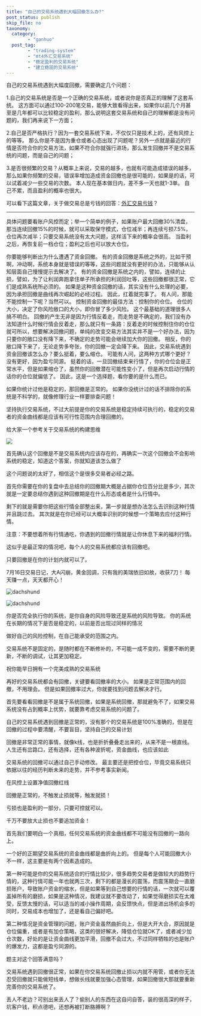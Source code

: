 ```yaml
---
title: "自己的交易系统遇到大幅回撤怎么办?"
post_status: publish
skip_file: no
taxonomy:
  category:
        - "ganhuo"
  post_tag:
        - "trading-system"
        - "mt4外汇交易系统"
        - "稳定盈利的交易系统"
        - "建立稳固的交易系统"
---
```


自己的交易系统遇到大幅度回撤，需要确定几个问题：

1.自己的交易系统是否是一个正确的交易系统，或者说你是否真正的理解了这套系统。 这方面可以通过100-200笔交易，能够大致看得出来，​如果你以前几个月甚至是几年都可以比较稳定的盈利，那么说明这套交易系统和自己的理解都是没有问题的，我们再来说下一方面；

2.自己是否严格执行？因为一套交易系统下来，不仅仅只是技术上的，还有风控上的等等。 那么你是不是因为重仓或者心态出现了问题呢？另外一点就是最近的行情是否符合你的交易方法，如果不符合你就强行进场，那么发生回撤并不是交易系统的问题，而是自己的问题；

3.是否很频繁的交易？从概率上来说，交易的越多，也就有可能造成错误的越多，那么如果你频繁的交易，错误率增加造成资金回撤也是很可能的，如果是的话，可以试着减少一些交易的次数。 本人现在基本做日内，差不多一天也就1-3单。 自己不累，而且盈利的概率也很大。

可以看下这篇文章，关于做交易总是亏钱的回答：[外汇交易亏钱](https://funstoutiao.com/always-lose-money.html)？ ​

* * *

具体问题要看账户风控而定；举一个简单的例子，如果账户最大回撤30%清盘，那当连续回撤15%的时候，就可以采取保守模式，仓位减半；再连续亏损7.5%，仓位再次减半；只要交易系统没有太大问题，这样活下来的概率会很高。 当盈利之后，再恢复前一档仓位；盈利之后也可以放大仓位。

你要能够判断出为什么遭遇了资金回撤。 有的资金回撤是系统之外的，比如干预啊，冲动啊，系统本身就是错误的等等，这些问题就没有更好的办法，只能够从认知层面自己慢慢提示去解决了。 有的资金回撤是系统之内的，譬如，连续的止损，譬如，为了让利润奔跑拿住单子所承担的利润回吐等，这些回撤都很正常，它们是成熟系统所必须的。 如果是这种资金回撤的话，其实没有什么处理的必要，因为承担回撤是曲线再次崛起的必经过程。 因此，扛着就完事了。 有人问，那能不能控制一下呢？当然可以。 控制资金回撤的最佳方法：控制你的仓位。 仓位的大小，决定了你风险敞口的大小，即你冒了多少风险。 这个最基础的道理很多人搞不明白。 回撤的产生无非是因为行情反着走，而走势是不确定的，我们没有办法知道什么时候行情会反着走，那么就只有一条路：反着走的时候控制住你的仓位就可所以，想要解决回撤问题，单纯的改变交易方法其实并不是一个好办法，因为只要你的敞口没有降下来，不确定的走势可能会继续加大你的回撤。 相反，你的敞口降下来了，无论走势多夸张，你的回撤一定会降下来。 因此，交易系统遇到资金回撤该怎么办？要么挺着，要么缩仓。 可能有人问，这两种方式哪个更好？没有更好，因为盈亏同源。 挺着的话，一旦回撤结束来行情了，你的仓位会是正常水平，但是如果缩仓了，虽然你的回撤潜在可能性变小了，但是再次启动行情的话你的仓位就偏低了。 因此，这是一个选择题，看你要的是什么而已。

如果你统计过他是稳定的，那回撤是正常的。 如果你没统计过的话不排除你的系统是不科学的，就像修理行业一样要排查问题！

坚持执行交易系统，不过大前提是你的交易系统是稳定持续可执行的，稳定的交易者的资金曲线都是应该有可行性范围内合理回撤的，

给大家一个参考关于交易系统的构建思维

![](https://cdn.fendou.la/funstoutiao/2020/11/094809880.jpg)

首先确认这个回撤是不是交易系统内应该存在的，再确实一次这个回撤会不会影响系统的稳定，知道这个答案，你就知道该怎么做了

这个问题说的太好了，相信这个是很多交易者必经之路。

首先你需要在你的复盘中去总结你的回撤期大概是占据你仓位百分比是多少，其次就是一定要总结你遇到这种回撤期是在什么形态或者是什么行情中。

剩下的就是需要你把这些行情全部整出来，第一步就是想办法怎么去识别这种行情并且跳过去。 其次就是在你已经可以大概率识别的时候想一个策略去应付这种行情。

注意：不要想着所有行情通吃，你遇到的回撤行情就是让你休息下来的福利行情。

这似乎是最正常的情况吧，每个人的交易系统都应该有回撤吧。

只要回撤是在你的计划内就可以了。

7月16日交易日记，大A闪崩，黄金回调，只有我的美瑞依旧如故，收获7刀！ 每天赚一点，天天都开心！

![dachshund](https://cdn.fendou.la/funstoutiao/2020/11/075432050.jpg)

![dachshund](https://cdn.fendou.la/funstoutiao/2020/11/075432253.jpg)

你是否完全执行你的系统，是你自身的风险导致还是系统的风险导致。 你的系统在长期的情况下是否是稳定的，以前是否出现过同样的情况

做好自己的风险控制，在自己能承受的范围之内。

交易系统不是固定的，是随时都在不断修补的，不可能一成不变的，需要不断的更新，不断的调试，让其更加稳定。

祝你能早日拥有一个完美成熟的交易系统

再好的交易系统都会有回撤，关键要看回撤率的大小。 如果是正常范围内的回撤，不用理会。 但是如果回撤率过大，你就要找到问题去解决才行。

首先要看看回撤是不是属于系统回撤，如果是系统回撤，那就避免不了，如果交易系统没有占到概率上优势，就要靠考虑交易系统的问题了。

自己的交易系统遇到回撤是正常的，没有那个的交易系统是100%准确的，但是在回撤的过程中要清醒，不要盲目，坚持自己的交易计划

回撤是非常正常的事情，就像k线，也是折折叠叠走出来的，从来不是一根直线。 人生还有岔路口，还有选择，还有各种波折呢，资金曲线，也应该如此

交易系统的回撤可以通过自己手动修改。 最主要还是把控仓位，毕竟交易系统只依据以往的经历判断未来的走势，并不参考事实新闻。

在风控上设置净值回撤红线

回撤是正常的，不触发止损就等，触发就损！

亏损也是盈利的一部分，只要可控就可以。

千万不要放大止损也不要追加资金！

首先我们要明白一个真相，任何交易系统的资金曲线都不可能没有回撤的一路向上。

一个好的正期望交易系统的资金曲线都是曲折向上的。 但是每个人可能回撤大小不一样，这主要是有两个因素造成的。

第一种可能是你的交易系统适合的行情比较少，很多趋势交易者是做较大的趋势行情的，这种行情可能一年也就两三次，剩下的都是漫长的震荡，而震荡期会一直磨损账户，导致账户资金的缩水，但是如果等到自己想要的行情的话，一次就可以覆盖掉所有的磨损，如果是这种情况，我建议就不要改动了，如果觉得磨损实在太难受，反馈太慢的话，可以适当的减小操作周期，会反馈快点，但是进出场机会多的同时，交易成本也增加了，还是看自己偏好吧。

第二种情况是资金管理的问题，账户资金虽然曲折向上，但是大开大合，原因就是仓位偏重，或者是有加仓策略，这类的很好解决，降低仓位就OK了，或者减少加仓次数，好处的是让资金曲线更加平滑，回撤不会过大，不过同样牺牲的也是账户的爆发力，这都是盈亏同源的。

题主对这个回答满意吗？

交易系统遇到回撤很正常，如果在你交易系统回撤止损以内就不用管，或者你无法忍受回撤就只能做短线单，想做长线就要加强心态管理，如果回撤很大那就要重新完善你的交易系统了。

丢人不老边？可别出来丢人了？偷别人的东西在这自问自答，装的很高深的样子，坑客户钱，积点德吧，还想再被打断胳膊啊？

